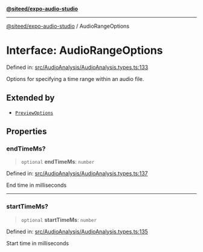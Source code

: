 [**@siteed/expo-audio-studio**](../README.md)

***

[@siteed/expo-audio-studio](../README.md) / AudioRangeOptions

# Interface: AudioRangeOptions

Defined in: [src/AudioAnalysis/AudioAnalysis.types.ts:133](https://github.com/deeeed/expo-audio-stream/blob/b15daef29a631eb696d5a28422f9cf32b080027e/packages/expo-audio-studio/src/AudioAnalysis/AudioAnalysis.types.ts#L133)

Options for specifying a time range within an audio file.

## Extended by

- [`PreviewOptions`](PreviewOptions.md)

## Properties

### endTimeMs?

> `optional` **endTimeMs**: `number`

Defined in: [src/AudioAnalysis/AudioAnalysis.types.ts:137](https://github.com/deeeed/expo-audio-stream/blob/b15daef29a631eb696d5a28422f9cf32b080027e/packages/expo-audio-studio/src/AudioAnalysis/AudioAnalysis.types.ts#L137)

End time in milliseconds

***

### startTimeMs?

> `optional` **startTimeMs**: `number`

Defined in: [src/AudioAnalysis/AudioAnalysis.types.ts:135](https://github.com/deeeed/expo-audio-stream/blob/b15daef29a631eb696d5a28422f9cf32b080027e/packages/expo-audio-studio/src/AudioAnalysis/AudioAnalysis.types.ts#L135)

Start time in milliseconds
